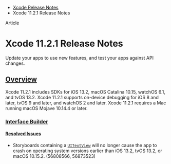 - [Xcode Release Notes](https://developer.apple.com/documentation/xcode-release-notes)
- Xcode 11.2.1 Release Notes

Article

# Xcode 11.2.1 Release Notes

Update your apps to use new features, and test your apps against API changes.

## [Overview](https://developer.apple.com/documentation/xcode-release-notes/xcode-11_2_1-release-notes#Overview)

Xcode 11.2.1 includes SDKs for iOS 13.2, macOS Catalina 10.15, watchOS 6.1, and tvOS 13.2. Xcode 11.2.1 supports on-device debugging for iOS 8 and later, tvOS 9 and later, and watchOS 2 and later. Xcode 11.2.1 requires a Mac running macOS Mojave 10.14.4 or later.

### [Interface Builder](https://developer.apple.com/documentation/xcode-release-notes/xcode-11_2_1-release-notes#Interface-Builder)

#### [Resolved Issues](https://developer.apple.com/documentation/xcode-release-notes/xcode-11_2_1-release-notes#Resolved-Issues)

- Storyboards containing a [`UITextView`](https://developer.apple.com/documentation/UIKit/UITextView) will no longer cause the app to crash on operating system versions earlier than iOS 13.2, tvOS 13.2, or macOS 10.15.2. (56808566, 56873523)
